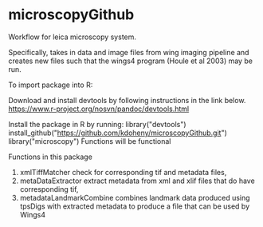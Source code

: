 # microscopyGithub

Workflow for leica microscopy system.

Specifically, takes in data and image files from wing imaging pipeline and creates new files such that the wings4 program (Houle et al 2003) may be run.

To import package into R:

Download and install devtools by following instructions in the link below.
https://www.r-project.org/nosvn/pandoc/devtools.html

Install the package in R by running:
library("devtools")
install_github("https://github.com/kdoheny/microscopyGithub.git")
library("microscopy")
Functions will be functional

Functions in this package 
1) xmlTiffMatcher check for corresponding tif and metadata files, 
2) metaDataExtractor extract metadata from xml and xlif files that do have corresponding tif, 
3) metadataLandmarkCombine combines landmark data produced using tpsDigs with extracted metadata to produce a file that can be used by Wings4
